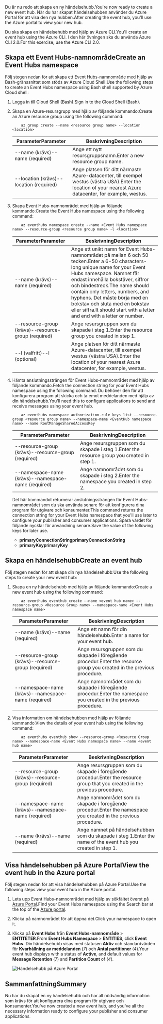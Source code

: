 <span data-ttu-id="f823d-101">Du är nu redo att skapa en ny händelsehubb.</span><span class="sxs-lookup"><span data-stu-id="f823d-101">You're now ready to create a new event hub.</span></span> <span data-ttu-id="f823d-102">När du har skapat händelsehubben använder du Azure Portal för att visa den nya hubben.</span><span class="sxs-lookup"><span data-stu-id="f823d-102">After creating the event hub, you'll use the Azure portal to view your new hub.</span></span>

<span data-ttu-id="f823d-103">Du ska skapa en händelsehubb med hjälp av Azure CLI.</span><span class="sxs-lookup"><span data-stu-id="f823d-103">You'll create an event hub using the Azure CLI.</span></span> <span data-ttu-id="f823d-104">I den här övningen ska du använda Azure CLI 2.0.</span><span class="sxs-lookup"><span data-stu-id="f823d-104">For this exercise, use the Azure CLI 2.0.</span></span> 

## <a name="create-an-event-hubs-namespace"></a><span data-ttu-id="f823d-105">Skapa ett Event Hubs-namnområde</span><span class="sxs-lookup"><span data-stu-id="f823d-105">Create an Event Hubs namespace</span></span>

<span data-ttu-id="f823d-106">Följ stegen nedan för att skapa ett Event Hubs-namnområde med hjälp av Bash-gränssnittet som stöds av Azure Cloud Shell:</span><span class="sxs-lookup"><span data-stu-id="f823d-106">Use the following steps to create an Event Hubs namespace using Bash shell supported by Azure Cloud shell:</span></span>

1. <span data-ttu-id="f823d-107">Logga in till Cloud Shell (Bash).</span><span class="sxs-lookup"><span data-stu-id="f823d-107">Sign in to the Cloud Shell (Bash).</span></span>  

1. <span data-ttu-id="f823d-108">Skapa en Azure-resursgrupp med hjälp av följande kommando:</span><span class="sxs-lookup"><span data-stu-id="f823d-108">Create an Azure resource group using the following command:</span></span>

    ```azurecli
        az group create --name <resource group name> --location <location>
    ```

    |<span data-ttu-id="f823d-109">Parameter</span><span class="sxs-lookup"><span data-stu-id="f823d-109">Parameter</span></span>      |<span data-ttu-id="f823d-110">Beskrivning</span><span class="sxs-lookup"><span data-stu-id="f823d-110">Description</span></span>|
    |---------------|-----------|
    |<span data-ttu-id="f823d-111">--name (krävs)</span><span class="sxs-lookup"><span data-stu-id="f823d-111">--name (required)</span></span>      |<span data-ttu-id="f823d-112">Ange ett nytt resursgruppsnamn.</span><span class="sxs-lookup"><span data-stu-id="f823d-112">Enter a new resource group name.</span></span>|
    |<span data-ttu-id="f823d-113">--location (krävs)</span><span class="sxs-lookup"><span data-stu-id="f823d-113">--location (required)</span></span>     |<span data-ttu-id="f823d-114">Ange platsen för ditt närmaste Azure-datacenter, till exempel westus (västra USA).</span><span class="sxs-lookup"><span data-stu-id="f823d-114">Enter the location of your nearest Azure datacenter, for example, westus.</span></span>|

1. <span data-ttu-id="f823d-115">Skapa Event Hubs-namnområdet med hjälp av följande kommando:</span><span class="sxs-lookup"><span data-stu-id="f823d-115">Create the Event Hubs namespace using the following command:</span></span>

    ```azurecli
        az eventhubs namespace create --name <Event Hubs namespace name> --resource-group <resource group name> -l <location>
    ```

    |<span data-ttu-id="f823d-116">Parameter</span><span class="sxs-lookup"><span data-stu-id="f823d-116">Parameter</span></span>      |<span data-ttu-id="f823d-117">Beskrivning</span><span class="sxs-lookup"><span data-stu-id="f823d-117">Description</span></span>|
    |---------------|-----------|
    |<span data-ttu-id="f823d-118">--name (krävs)</span><span class="sxs-lookup"><span data-stu-id="f823d-118">--name (required)</span></span>      |<span data-ttu-id="f823d-119">Ange ett unikt namn för Event Hubs-namnområdet på mellan 6 och 50 tecken.</span><span class="sxs-lookup"><span data-stu-id="f823d-119">Enter a 6-50 characters-long unique name for your Event Hubs namespace.</span></span> <span data-ttu-id="f823d-120">Namnet får endast innehålla bokstäver, siffror och bindestreck.</span><span class="sxs-lookup"><span data-stu-id="f823d-120">The name should contain only letters, numbers, and hyphens.</span></span> <span data-ttu-id="f823d-121">Det måste börja med en bokstav och sluta med en bokstav eller siffra.</span><span class="sxs-lookup"><span data-stu-id="f823d-121">It should start with a letter and end with a letter or number.</span></span>|
    |<span data-ttu-id="f823d-122">--resource-group (krävs)</span><span class="sxs-lookup"><span data-stu-id="f823d-122">--resource-group (required)</span></span>  |<span data-ttu-id="f823d-123">Ange resursgruppen som du skapade i steg 1.</span><span class="sxs-lookup"><span data-stu-id="f823d-123">Enter the resource group you created in step 1.</span></span>
    |<span data-ttu-id="f823d-124">--l (valfritt)</span><span class="sxs-lookup"><span data-stu-id="f823d-124">--l (optional)</span></span>     |<span data-ttu-id="f823d-125">Ange platsen för ditt närmaste Azure-datacenter, till exempel westus (västra USA).</span><span class="sxs-lookup"><span data-stu-id="f823d-125">Enter the location of your nearest Azure datacenter, for example, westus.</span></span>|

1. <span data-ttu-id="f823d-126">Hämta anslutningssträngen för Event Hubs-namnområdet med hjälp av följande kommando.</span><span class="sxs-lookup"><span data-stu-id="f823d-126">Fetch the connection string for your Event Hubs namespace using the following command.</span></span> <span data-ttu-id="f823d-127">Du behöver den för att konfigurera program att skicka och ta emot meddelanden med hjälp av din händelsehubb.</span><span class="sxs-lookup"><span data-stu-id="f823d-127">You'll need this to configure applications to send and receive messages using your event hub.</span></span>

    ```azurecli
        az eventhubs namespace authorization-rule keys list --resource-group <resource group name> --namespace-name <EventHub namespace name> --name RootManageSharedAccessKey
    ```

    |<span data-ttu-id="f823d-128">Parameter</span><span class="sxs-lookup"><span data-stu-id="f823d-128">Parameter</span></span>      |<span data-ttu-id="f823d-129">Beskrivning</span><span class="sxs-lookup"><span data-stu-id="f823d-129">Description</span></span>|
    |---------------|-----------|
    |<span data-ttu-id="f823d-130">--resource-group (krävs)</span><span class="sxs-lookup"><span data-stu-id="f823d-130">--resource-group (required)</span></span>  |<span data-ttu-id="f823d-131">Ange resursgruppen som du skapade i steg 1.</span><span class="sxs-lookup"><span data-stu-id="f823d-131">Enter the resource group you created in step 1.</span></span>|
    |<span data-ttu-id="f823d-132">--namespace-name (krävs)</span><span class="sxs-lookup"><span data-stu-id="f823d-132">--namespace-name (required)</span></span>      |<span data-ttu-id="f823d-133">Ange namnområdet som du skapade i steg 2.</span><span class="sxs-lookup"><span data-stu-id="f823d-133">Enter the namespace you created in step 2.</span></span>|

    <span data-ttu-id="f823d-134">Det här kommandot returnerar anslutningssträngen för Event Hubs-namnområdet som du ska använda senare för att konfigurera dina program för utgivare och konsumenter.</span><span class="sxs-lookup"><span data-stu-id="f823d-134">This command returns the connection string for your Event Hubs namespace that you'll use later to configure your publisher and consumer applications.</span></span> <span data-ttu-id="f823d-135">Spara värdet för följande nycklar för användning senare.</span><span class="sxs-lookup"><span data-stu-id="f823d-135">Save the value of the following keys for later use.</span></span>

    - <span data-ttu-id="f823d-136">**primaryConnectionString**</span><span class="sxs-lookup"><span data-stu-id="f823d-136">**primaryConnectionString**</span></span>
    - <span data-ttu-id="f823d-137">**primaryKey**</span><span class="sxs-lookup"><span data-stu-id="f823d-137">**primaryKey**</span></span>

## <a name="create-an-event-hub"></a><span data-ttu-id="f823d-138">Skapa en händelsehubb</span><span class="sxs-lookup"><span data-stu-id="f823d-138">Create an event hub</span></span>

<span data-ttu-id="f823d-139">Följ stegen nedan för att skapa din nya händelsehubb:</span><span class="sxs-lookup"><span data-stu-id="f823d-139">Use the following steps to create your new event hub:</span></span>

1. <span data-ttu-id="f823d-140">Skapa en ny händelsehubb med hjälp av följande kommando:</span><span class="sxs-lookup"><span data-stu-id="f823d-140">Create a new event hub using the following command:</span></span>

    ```azurecli
        az eventhubs eventhub create --name <event hub name> --resource-group <Resource Group name> --namespace-name <Event Hubs namespace name>
    ```

    |<span data-ttu-id="f823d-141">Parameter</span><span class="sxs-lookup"><span data-stu-id="f823d-141">Parameter</span></span>      |<span data-ttu-id="f823d-142">Beskrivning</span><span class="sxs-lookup"><span data-stu-id="f823d-142">Description</span></span>|
    |---------------|-----------|
    |<span data-ttu-id="f823d-143">--name (krävs)</span><span class="sxs-lookup"><span data-stu-id="f823d-143">--name (required)</span></span>  |<span data-ttu-id="f823d-144">Ange ett namn för din händelsehubb.</span><span class="sxs-lookup"><span data-stu-id="f823d-144">Enter a name for your event hub.</span></span>|
    |<span data-ttu-id="f823d-145">--resource-group (krävs)</span><span class="sxs-lookup"><span data-stu-id="f823d-145">--resource-group (required)</span></span>  |<span data-ttu-id="f823d-146">Ange resursgruppen som du skapade i föregående procedur.</span><span class="sxs-lookup"><span data-stu-id="f823d-146">Enter the resource group you created in the previous procedure.</span></span>|
    |<span data-ttu-id="f823d-147">--namespace-name (krävs)</span><span class="sxs-lookup"><span data-stu-id="f823d-147">--namespace-name (required)</span></span>      |<span data-ttu-id="f823d-148">Ange namnområdet som du skapade i föregående procedur.</span><span class="sxs-lookup"><span data-stu-id="f823d-148">Enter the namespace you created in the previous procedure.</span></span>|

1. <span data-ttu-id="f823d-149">Visa information om händelsehubben med hjälp av följande kommando:</span><span class="sxs-lookup"><span data-stu-id="f823d-149">View the details of your event hub using the following command:</span></span> 

    ```azurecli
        az eventhubs eventhub show --resource-group <Resource Group name> --namespace-name <Event Hubs namespace name> --name <event hub name>
    ```

    |<span data-ttu-id="f823d-150">Parameter</span><span class="sxs-lookup"><span data-stu-id="f823d-150">Parameter</span></span>      |<span data-ttu-id="f823d-151">Beskrivning</span><span class="sxs-lookup"><span data-stu-id="f823d-151">Description</span></span>|
    |---------------|-----------|
    |<span data-ttu-id="f823d-152">--resource-group (krävs)</span><span class="sxs-lookup"><span data-stu-id="f823d-152">--resource-group (required)</span></span>  |<span data-ttu-id="f823d-153">Ange resursgruppen som du skapade i föregående procedur.</span><span class="sxs-lookup"><span data-stu-id="f823d-153">Enter the resource group that you created in the previous procedure.</span></span>|
    |<span data-ttu-id="f823d-154">--namespace-name (krävs)</span><span class="sxs-lookup"><span data-stu-id="f823d-154">--namespace-name (required)</span></span>      |<span data-ttu-id="f823d-155">Ange namnområdet som du skapade i föregående procedur.</span><span class="sxs-lookup"><span data-stu-id="f823d-155">Enter the namespace you created in the previous procedure.</span></span>|
    |<span data-ttu-id="f823d-156">--name (krävs)</span><span class="sxs-lookup"><span data-stu-id="f823d-156">--name  (required)</span></span>|<span data-ttu-id="f823d-157">Ange namnet på händelsehubben som du skapade i steg 1.</span><span class="sxs-lookup"><span data-stu-id="f823d-157">Enter the name of the event hub you created in step 1.</span></span>|

## <a name="view-the-event-hub-in-the-azure-portal"></a><span data-ttu-id="f823d-158">Visa händelsehubben på Azure Portal</span><span class="sxs-lookup"><span data-stu-id="f823d-158">View the event hub in the Azure portal</span></span>

<span data-ttu-id="f823d-159">Följ stegen nedan för att visa händelsehubben på Azure Portal.</span><span class="sxs-lookup"><span data-stu-id="f823d-159">Use the following steps view your event hub in the Azure portal.</span></span>

1. <span data-ttu-id="f823d-160">Leta upp Event Hubs-namnområdet med hjälp av sökfältet överst på [Azure Portal](https://portal.azure.com?azure-portal=true).</span><span class="sxs-lookup"><span data-stu-id="f823d-160">Find your Event Hubs namespace using the Search bar at the top of the [Azure portal](https://portal.azure.com?azure-portal=true).</span></span>

1. <span data-ttu-id="f823d-161">Klicka på namnområdet för att öppna det.</span><span class="sxs-lookup"><span data-stu-id="f823d-161">Click your namespace to open it.</span></span>

1. <span data-ttu-id="f823d-162">Klicka på **Event Hubs** från **Event Hubs-namnområde** > **ENTITETER**.</span><span class="sxs-lookup"><span data-stu-id="f823d-162">From **Event Hubs Namespace** > **ENTITIES**, click **Event Hubs**.</span></span>
    <span data-ttu-id="f823d-163">Din händelsehubb visas med statusen **Aktiv** och standardvärden för **Kvarhållning av meddelanden** (*7*) och **Antal partitioner** (*4*).</span><span class="sxs-lookup"><span data-stu-id="f823d-163">Your event hub displays with a status of **Active**, and default values for **Message Retention** (*7*) and **Partition Count** of (*4*).</span></span>

    ![Händelsehubb på Azure Portal](../media-draft/3-event-hub.png)

## <a name="summary"></a><span data-ttu-id="f823d-165">Sammanfattning</span><span class="sxs-lookup"><span data-stu-id="f823d-165">Summary</span></span>

<span data-ttu-id="f823d-166">Nu har du skapat en ny händelsehubb och har all nödvändig information som krävs för att konfigurera dina program för utgivare och konsumenter.</span><span class="sxs-lookup"><span data-stu-id="f823d-166">You've now created a new event hub, and you've all the necessary information ready to configure your publisher and consumer applications.</span></span>
